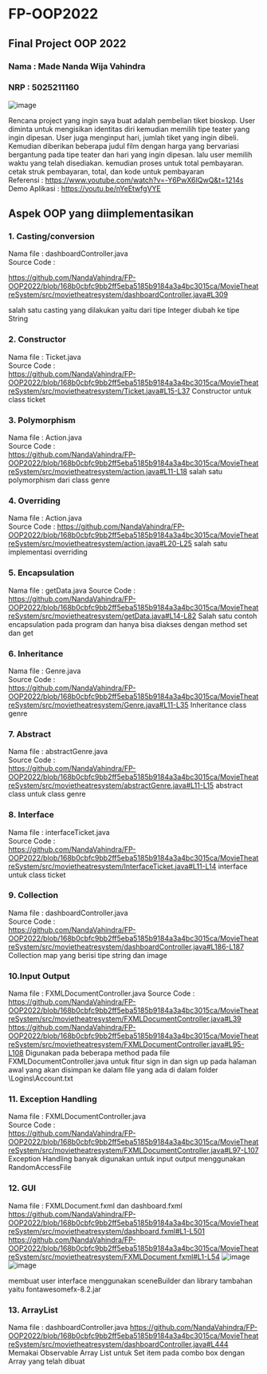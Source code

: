 # FP-OOP2022
## Final Project OOP 2022

### Nama    : Made Nanda Wija Vahindra  
### NRP     : 5025211160  

![image](https://user-images.githubusercontent.com/114988957/207270584-724c23b1-407f-40ac-9e33-4872246e401d.png)


Rencana project yang ingin saya buat adalah pembelian tiket bioskop. User diminta untuk mengisikan identitas diri kemudian memilih tipe teater yang ingin dipesan. User juga menginput hari, jumlah tiket yang ingin dibeli. Kemudian diberikan beberapa judul film dengan harga yang bervariasi bergantung pada tipe teater dan hari yang ingin dipesan. lalu user memilih waktu yang telah disediakan. kemudian proses untuk total pembayaran. cetak struk pembayaran, total, dan kode untuk pembayaran  
Referensi   : https://www.youtube.com/watch?v=-Y6PwX6IQwQ&t=1214s  
Demo Aplikasi : https://youtu.be/nYeEtwfgVYE
## Aspek OOP yang diimplementasikan

### 1. Casting/conversion
Nama file : dashboardController.java  
Source Code :  

https://github.com/NandaVahindra/FP-OOP2022/blob/168b0cbfc9bb2ff5eba5185b9184a3a4bc3015ca/MovieTheatreSystem/src/movietheatresystem/dashboardController.java#L309

salah satu casting yang dilakukan yaitu dari tipe Integer diubah ke tipe String  
### 2. Constructor  
Nama file : Ticket.java  
Source Code :  
https://github.com/NandaVahindra/FP-OOP2022/blob/168b0cbfc9bb2ff5eba5185b9184a3a4bc3015ca/MovieTheatreSystem/src/movietheatresystem/Ticket.java#L15-L37
Constructor untuk class ticket  

### 3. Polymorphism
Nama file : Action.java  
Source Code :  
https://github.com/NandaVahindra/FP-OOP2022/blob/168b0cbfc9bb2ff5eba5185b9184a3a4bc3015ca/MovieTheatreSystem/src/movietheatresystem/action.java#L11-L18
salah satu polymorphism dari class genre

### 4. Overriding  
Nama file : Action.java  
Source Code :
https://github.com/NandaVahindra/FP-OOP2022/blob/168b0cbfc9bb2ff5eba5185b9184a3a4bc3015ca/MovieTheatreSystem/src/movietheatresystem/action.java#L20-L25
salah satu implementasi overriding  

### 5. Encapsulation  
Nama file : getData.java
Source Code :  
https://github.com/NandaVahindra/FP-OOP2022/blob/168b0cbfc9bb2ff5eba5185b9184a3a4bc3015ca/MovieTheatreSystem/src/movietheatresystem/getData.java#L14-L82
Salah satu contoh encapsulation pada program dan hanya bisa diakses dengan method set dan get  

### 6. Inheritance  
Nama file : Genre.java  
Source Code :  
https://github.com/NandaVahindra/FP-OOP2022/blob/168b0cbfc9bb2ff5eba5185b9184a3a4bc3015ca/MovieTheatreSystem/src/movietheatresystem/Genre.java#L11-L35
Inheritance class genre  

### 7. Abstract  
Nama file : abstractGenre.java  
Source Code :  
https://github.com/NandaVahindra/FP-OOP2022/blob/168b0cbfc9bb2ff5eba5185b9184a3a4bc3015ca/MovieTheatreSystem/src/movietheatresystem/abstractGenre.java#L11-L15
abstract class untuk class genre

### 8. Interface
Nama file : interfaceTicket.java  
Source Code :  
https://github.com/NandaVahindra/FP-OOP2022/blob/168b0cbfc9bb2ff5eba5185b9184a3a4bc3015ca/MovieTheatreSystem/src/movietheatresystem/InterfaceTicket.java#L11-L14
interface untuk class ticket

### 9. Collection  
Nama file : dashboardController.java  
Source Code :  
https://github.com/NandaVahindra/FP-OOP2022/blob/168b0cbfc9bb2ff5eba5185b9184a3a4bc3015ca/MovieTheatreSystem/src/movietheatresystem/dashboardController.java#L186-L187
Collection map yang berisi tipe string dan image  

### 10.Input Output  
Nama file : FXMLDocumentController.java
Source Code :  
https://github.com/NandaVahindra/FP-OOP2022/blob/168b0cbfc9bb2ff5eba5185b9184a3a4bc3015ca/MovieTheatreSystem/src/movietheatresystem/FXMLDocumentController.java#L39
https://github.com/NandaVahindra/FP-OOP2022/blob/168b0cbfc9bb2ff5eba5185b9184a3a4bc3015ca/MovieTheatreSystem/src/movietheatresystem/FXMLDocumentController.java#L95-L108
Digunakan pada beberapa method pada file FXMLDocumentController.java untuk fitur sign in dan sign up pada halaman awal yang akan disimpan ke dalam file yang ada di dalam folder \\Logins\\Account.txt  

### 11. Exception Handling  
Nama file : FXMLDocumentController.java  
Source Code :  
https://github.com/NandaVahindra/FP-OOP2022/blob/168b0cbfc9bb2ff5eba5185b9184a3a4bc3015ca/MovieTheatreSystem/src/movietheatresystem/FXMLDocumentController.java#L97-L107
Exception Handling banyak digunakan untuk input output menggunakan RandomAccessFile  

### 12. GUI  
Nama file : FXMLDocument.fxml dan dashboard.fxml  
https://github.com/NandaVahindra/FP-OOP2022/blob/168b0cbfc9bb2ff5eba5185b9184a3a4bc3015ca/MovieTheatreSystem/src/movietheatresystem/dashboard.fxml#L1-L501
https://github.com/NandaVahindra/FP-OOP2022/blob/168b0cbfc9bb2ff5eba5185b9184a3a4bc3015ca/MovieTheatreSystem/src/movietheatresystem/FXMLDocument.fxml#L1-L54
![image](https://user-images.githubusercontent.com/114988957/207283972-b35bb32d-ba93-4e9f-bd8c-82cc3e4cf91b.png)
![image](https://user-images.githubusercontent.com/114988957/207284079-8b781b0f-d4c4-41da-8f6c-90b307e6bcde.png)

membuat user interface menggunakan sceneBuilder dan library tambahan yaitu fontawesomefx-8.2.jar

### 13. ArrayList
Nama file : dashboardController.java
https://github.com/NandaVahindra/FP-OOP2022/blob/168b0cbfc9bb2ff5eba5185b9184a3a4bc3015ca/MovieTheatreSystem/src/movietheatresystem/dashboardController.java#L444
Memakai Observable Array List untuk Set item pada combo box dengan Array yang telah dibuat
